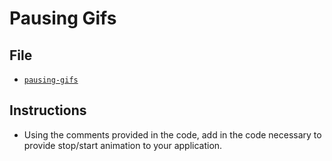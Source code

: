 # Pausing Gifs

## File

* [`pausing-gifs`](Unsolved/pausing-gifs.html)

## Instructions

* Using the comments provided in the code, add in the code necessary to provide stop/start animation to your application.


